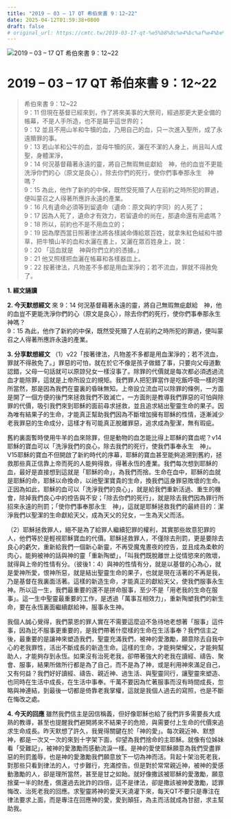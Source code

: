 ```yaml
---
title: "2019 – 03 – 17 QT 希伯來書 9：12~22"
date: 2025-04-12T01:59:38+0800
draft: false
# original_url: https://cmtc.tw/2019-03-17-qt-%e5%b8%8c%e4%bc%af%e4%be%86%e6%9b%b8-9%ef%bc%9a1222
---
```


![2019 – 03 – 17 QT 希伯來書 9：12\~22](/images/qt.jpg   "2019 – 03 – 17 QT 希伯來書 9：12\~22")

# 2019 – 03 – 17 QT 希伯來書 9：12\~22

> 希伯來書 9：12\~22  
> 9：11 但現在基督已經來到，作了將來美事的大祭司，經過那更大更全備的帳幕，不是人手所造，也不是屬乎這世界的；  
> 9：12 並且不用山羊和牛犢的血，乃用自己的血，只一次進入聖所，成了永遠贖罪的事。  
> 9：13 若山羊和公牛的血，並母牛犢的灰，灑在不潔的人身上，尚且叫人成聖，身體潔淨，  
> 9：14 何況基督藉著永遠的靈，將自己無瑕無疵獻給　神，他的血豈不更能洗淨你們的心（原文是良心），除去你們的死行，使你們事奉那永生　神嗎？  
> 9：15 為此，他作了新約的中保，既然受死贖了人在前約之時所犯的罪過，便叫蒙召之人得著所應許永遠的產業。  
> 9：16 凡有遺命必須等到留遺命（遺命：原文與約字同）的人死了；  
> 9：17 因為人死了，遺命才有效力，若留遺命的尚在，那遺命還有用處嗎？  
> 9：18 所以，前約也不是不用血立的；  
> 9：19 因為摩西當日照著律法將各樣誡命傳給眾百姓，就拿朱紅色絨和牛膝草，把牛犢山羊的血和水灑在書上，又灑在眾百姓身上，說：  
> 9：20 「這血就是　神與你們立約的憑據。」  
> 9：21 他又照樣把血灑在帳幕和各樣器皿上。  
> 9：22 按著律法，凡物差不多都是用血潔淨的；若不流血，罪就不得赦免了。

**1. 經文誦讀**

**2.  今天默想經文**
來 9：14 何況基督藉著永遠的靈，將自己無瑕無疵獻給　神，他的血豈不更能洗淨你們的心（原文是良心），除去你們的死行，使你們事奉那永生　神嗎？  
9：15 為此，他作了新約的中保，既然受死贖了人在前約之時所犯的罪過，便叫蒙召之人得著所應許永遠的產業。

**3. 分享默想經文**
（1）v22「按著律法，凡物差不多都是用血潔淨的；若不流血，罪就不得赦免了。」罪惡的可怕，就在於它不像是孩子做錯了事，只要向父母道歉認錯，父母一句話就可以原諒兒女一樣沒事了。除罪的代價就是每次都必須透過流血才能除罪，這就是上帝所設立的規矩。我們罪人把犯罪當作是吃飯呼吸一樣的理所當然，那是因為我們在靈裏的昏昧無知。上帝設立流血可以除罪的條例，一方面是開了一個方便的後門來拯救我們不致滅亡，一方面則是教導我們罪惡的可怕與除罪的代價，吸引我們來到耶穌的面前尋求拯救，並且追求結出聖靈生命的果子。因為唯有結果子的生命，才能真正幫助我們因為不斷增加擁有耶穌的性情，逐漸減少老我罪惡的生命成分，這樣才有可能真正脫離罪惡，追求成為聖潔，無有瑕疵。

舊約裏面暫時使用牛羊的血來除罪，但是動物的血怎能比得上耶穌的寶血呢？v14耶穌的寶血可以「洗淨我們的良心，除去我們的死行，使我們事奉永生　神」。V15耶穌的寶血不但開啟了新約時代的序幕，耶穌的寶血甚至能夠追溯到舊約，拯救那些真正信靠上帝而死的人能夠得救，得著永恆的產業。我們每次想到耶穌的血，最好是直接想到這就是「耶穌的命」，為我們而捨。生命在血中，耶穌的血就是耶穌的命，耶穌以命換命，以祂聖潔寶貴的生命，換我們這身罪惡敗壞的生命。正因為如此，耶穌的血可以「洗淨我們的良心」，就是給我們重新活過、重生的機會，除掉我們良心中的控告與不安；「除去你們的死行」，就是除去我們因為罪行所招來永遠的刑罰；「使你們事奉那永生　神」，這就是耶穌拯救我們的最終目的：潔淨我們以聖潔的生命獻給天父，成為天父的兒女，一生為天父而活。

（2）耶穌拯救罪人，絕不是為了給罪人繼續犯罪的權利，其實那些故意犯罪的人，他們等於是輕視耶穌寶血的代價。耶穌拯救罪人，不僅除去刑罰，更是要除去良心的虧欠，重新給我們一個新心新靈，不再受魔鬼晝夜的控告，並且成為柔軟的肉心，能夠被神的話與神的靈「重新陶塑」，「叫我們既脫離世上從情慾來的敗壞，就得與上帝的性情有分。（彼後1：4）與神的性情有分，就是以基督的心為心，就是愛神所愛，恨神所惡，就是結出聖靈生命的果子，也就是現在活著的不再是我，乃是基督在我裏面活著。這樣的新造生命，才能真正的獻給天父，使我們服事永生神。所以這一生，我們最重要的還不是拼命服事，至少不是「用老我的生命在服事」。這一生中聖靈最重要的工作，是透過「萬事互相效力」，重新陶塑我們的新生命，要在永恆裏面繼續獻給神，服事永生神。

我個人誠心覺得，我們蒙恩的罪人實在不需要這麼迫不急待地老想著「服事」這件事，因為比不服事更重要的，是我們帶著什麼樣的生命在生活事奉？我們信主之後，最重要的是讓神來塑造我們，聖靈充滿我們，被神的愛激勵，願意除去自我中心的老我罪性，活出不斷成長的新造生命。這樣的生命，才能夠榮耀父，才能夠幫助人，才能夠存到永恆。如果沒有治死老我，卻帶著強大的老我在讀經、禱告、聚會、服事，結果所做所行都是為了自己，而不是為了神，或是利用神來滿足自己，又有何益？我們好好讀經、禱告、親近神、過生活、與聖靈同行，讓聖靈來塑造、也同時在生活中成長，在生活中事奉。千萬不要因為忙著服事而沒有時間成長，忽略與神連結，到最後一切都是倚靠老我掌權，這就是我個人過去的寫照，也是不斷在悔改之處。

**4. 今天的回應**
雖然我們信主是因信稱義，但好像耶穌也給了我們許多需要長大成熟的教導，甚至也提醒我們避開將來不結果子的危險，與需要付上生命的代價來追求生命成長。昨天默想了許久，我覺得關鍵在於「神的愛」。每次親近神、默想神，都是一次又一次的來到十字架下面，仰望為我們捨命的主耶穌。就像有位姊妹看「受難記」，被神的愛激勵而感動流淚一樣。是神的愛使耶穌願意為我們受盡罪惡的刑罰羞辱，也是神的愛激勵我們願意放下一切為神而活。背起十架治死老我，對那些只看到律法的人，寸步難行，充滿控告。但是對於常常親近神，被神的愛感動激勵的人，卻是理所當然，甚至是甘之如飴。就好像撒該被耶穌的愛激勵，願意捨棄一半的財產，償還過去訛詐的四倍，這不是律法，卻是撒該被神愛激勵，認罪悔改、治死老我的回應。求聖靈將神的愛天天澆灌下來，每天QT不要只是專注在律法要求上面，而是專注在回應神的愛，愛到顛狂，為主而活就成為甘甜，求主幫助我。
